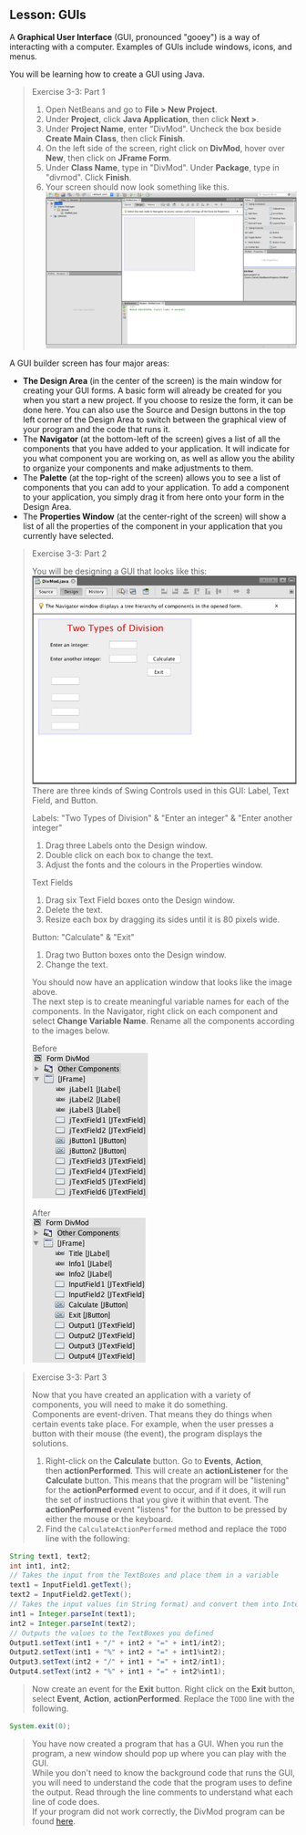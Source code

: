 ## Lesson: GUIs 

A **Graphical User Interface** (GUI, pronounced "gooey") is a way of interacting with a computer. Examples of GUIs include windows, icons, and menus. 

You will be learning how to create a GUI using Java.

> Exercise 3-3: Part 1  
>    
> 1. Open NetBeans and go to **File > New Project**.    
> 2. Under **Project**, click **Java Application**, then click **Next >**.    
> 3. Under **Project Name**, enter "DivMod". Uncheck the box beside **Create Main Class**, then click **Finish**.    
> 4. On the left side of the screen, right click on **DivMod**, hover over **New**, then click on **JFrame Form**.    
> 5. Under **Class Name**, type in "DivMod". Under **Package**, type in "divmod". Click **Finish**.    
> 6. Your screen should now look something like this.
> ![](Images/DivMod_Blank.png)

A GUI builder screen has four major areas:
* **The Design Area** (in the center of the screen) is the main window for creating your GUI forms. A basic form will already be created for you when you start a new project. If you choose to resize the form, it can be done here. You can also use the Source and Design buttons in the top left corner of the Design Area to switch between the graphical view of your program and the code that runs it.
* The **Navigator** (at the bottom-left of the screen) gives a list of all the components that you have added to your application. It will indicate for you what component you are working on, as well as allow you the ability to organize your components and make adjustments to them.
* The **Palette** (at the top-right of the screen) allows you to see a list of components that you can add to your application. To add a component to your application, you simply drag it from here onto your form in the Design Area.
* The **Properties Window** (at the center-right of the screen) will show a list of all the properties of the component in your application that you currently have selected.
 
> Exercise 3-3: Part 2 
>    
> You will be designing a GUI that looks like this:   
> ![](Images/DivMod_Form.png)    
> There are three kinds of Swing Controls used in this GUI: Label, Text Field, and Button.    
>     
> Labels: "Two Types of Division" & "Enter an integer" & "Enter another integer"    
> 1. Drag three Labels onto the Design window.    
> 2. Double click on each box to change the text.    
> 3. Adjust the fonts and the colours in the Properties window. 
>    
> Text Fields    
> 1. Drag six Text Field boxes onto the Design window.    
> 2. Delete the text.    
> 3. Resize each box by dragging its sides until it is 80 pixels wide. 
>    
> Button: "Calculate" & "Exit"    
> 1. Drag two Button boxes onto the Design window.    
> 2. Change the text. 
>    
> You should now have an application window that looks like the image above.     
> The next step is to create meaningful variable names for each of the components. In the Navigator, right click on each component and select **Change Variable Name**. Rename all the components according to the images below.    
>    
> Before    
> ![](Images/DivMod_Default_Components.png)
>    
> After   
> ![](Images/DivMod_Components.png)

> Exercise 3-3: Part 3  
>    
> Now that you have created an application with a variety of components, you will need to make it do something.    
> Components are event-driven. That means they do things when certain events take place. For example, when the user presses a button with their mouse (the event), the program displays the solutions.    
>    
> 1. Right-click on the **Calculate** button. Go to **Events**, **Action**, then **actionPerformed**. This will create an **actionListener** for the **Calculate** button. This means that the program will be "listening" for the **actionPerformed** event to occur, and if it does, it will run the set of instructions that you give it within that event. The **actionPerformed** event "listens" for the button to be pressed by either the mouse or the keyboard.    
> 2. Find the `CalculateActionPerformed` method and replace the `TODO` line with the following:    
```java
String text1, text2; 
int int1, int2; 
// Takes the input from the TextBoxes and place them in a variable
text1 = InputField1.getText(); 
text2 = InputField2.getText(); 
// Takes the input values (in String format) and convert them into Integers to use in the program
int1 = Integer.parseInt(text1);
int2 = Integer.parseInt(text2); 
// Outputs the values to the TextBoxes you defined
Output1.setText(int1 + "/" + int2 + "=" + int1/int2);
Output2.setText(int1 + "%" + int2 + "=" + int1%int2);
Output3.setText(int2 + "/" + int1 + "=" + int2/int1);
Output4.setText(int2 + "%" + int1 + "=" + int2%int1);
```
> Now create an event for the **Exit** button. Right click on the **Exit** button, select **Event**, **Action**, **actionPerformed**. Replace the `TODO` line with the following.    
```java
System.exit(0);
```
> You have now created a program that has a GUI. When you run the program, a new window should pop up where you can play with the GUI.    
> While you don't need to know the background code that runs the GUI, you will need to understand the code that the program uses to define the output. Read through the line comments to understand what each line of code does.    
> If your program did not work correctly, the DivMod program can be found [here](Exercise_Solutions/DivMod.zip).    
